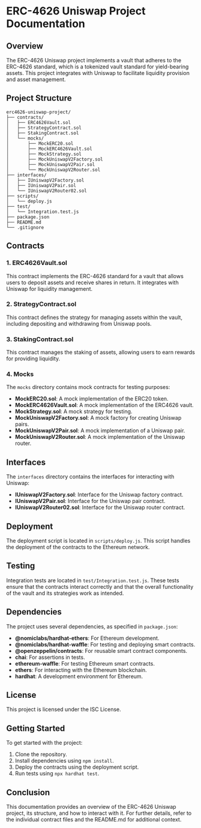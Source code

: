 # ERC-4626 Uniswap Project Documentation

## Overview

The ERC-4626 Uniswap project implements a vault that adheres to the ERC-4626 standard, which is a tokenized vault standard for yield-bearing assets. This project integrates with Uniswap to facilitate liquidity provision and asset management.

## Project Structure

```
erc4626-uniswap-project/
├── contracts/
│   ├── ERC4626Vault.sol
│   ├── StrategyContract.sol
│   ├── StakingContract.sol
│   └── mocks/
│       ├── MockERC20.sol
│       ├── MockERC4626Vault.sol
│       ├── MockStrategy.sol
│       ├── MockUniswapV2Factory.sol
│       ├── MockUniswapV2Pair.sol
│       └── MockUniswapV2Router.sol
├── interfaces/
│   ├── IUniswapV2Factory.sol
│   ├── IUniswapV2Pair.sol
│   └── IUniswapV2Router02.sol
├── scripts/
│   └── deploy.js
├── test/
│   └── Integration.test.js
├── package.json
├── README.md
└── .gitignore
```

## Contracts

### 1. ERC4626Vault.sol

This contract implements the ERC-4626 standard for a vault that allows users to deposit assets and receive shares in return. It integrates with Uniswap for liquidity management.

### 2. StrategyContract.sol

This contract defines the strategy for managing assets within the vault, including depositing and withdrawing from Uniswap pools.

### 3. StakingContract.sol

This contract manages the staking of assets, allowing users to earn rewards for providing liquidity.

### 4. Mocks

The `mocks` directory contains mock contracts for testing purposes:

- **MockERC20.sol**: A mock implementation of the ERC20 token.
- **MockERC4626Vault.sol**: A mock implementation of the ERC4626 vault.
- **MockStrategy.sol**: A mock strategy for testing.
- **MockUniswapV2Factory.sol**: A mock factory for creating Uniswap pairs.
- **MockUniswapV2Pair.sol**: A mock implementation of a Uniswap pair.
- **MockUniswapV2Router.sol**: A mock implementation of the Uniswap router.

## Interfaces

The `interfaces` directory contains the interfaces for interacting with Uniswap:

- **IUniswapV2Factory.sol**: Interface for the Uniswap factory contract.
- **IUniswapV2Pair.sol**: Interface for the Uniswap pair contract.
- **IUniswapV2Router02.sol**: Interface for the Uniswap router contract.

## Deployment

The deployment script is located in `scripts/deploy.js`. This script handles the deployment of the contracts to the Ethereum network.

## Testing

Integration tests are located in `test/Integration.test.js`. These tests ensure that the contracts interact correctly and that the overall functionality of the vault and its strategies work as intended.

## Dependencies

The project uses several dependencies, as specified in `package.json`:

- **@nomiclabs/hardhat-ethers**: For Ethereum development.
- **@nomiclabs/hardhat-waffle**: For testing and deploying smart contracts.
- **@openzeppelin/contracts**: For reusable smart contract components.
- **chai**: For assertions in tests.
- **ethereum-waffle**: For testing Ethereum smart contracts.
- **ethers**: For interacting with the Ethereum blockchain.
- **hardhat**: A development environment for Ethereum.

## License

This project is licensed under the ISC License.

## Getting Started

To get started with the project:

1. Clone the repository.
2. Install dependencies using `npm install`.
3. Deploy the contracts using the deployment script.
4. Run tests using `npx hardhat test`.

## Conclusion

This documentation provides an overview of the ERC-4626 Uniswap project, its structure, and how to interact with it. For further details, refer to the individual contract files and the README.md for additional context.

